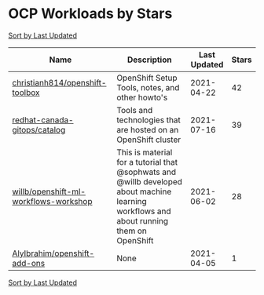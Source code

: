# OCP Workloads by Stars

[Sort by Last Updated](OCP%20Workloads.Last%20Updated.md)

Name | Description | Last Updated | Stars 
--- | --- | --- | --- 
[christianh814/openshift-toolbox](https://github.com/christianh814/openshift-toolbox) | OpenShift Setup Tools, notes, and other howto's | 2021-04-22 | 42 
[redhat-canada-gitops/catalog](https://github.com/redhat-canada-gitops/catalog) | Tools and technologies that are hosted on an OpenShift cluster | 2021-07-16 | 39 
[willb/openshift-ml-workflows-workshop](https://github.com/willb/openshift-ml-workflows-workshop) | This is material for a tutorial that @sophwats and @willb developed about machine learning workflows and about running them on OpenShift | 2021-06-02 | 28 
[AlyIbrahim/openshift-add-ons](https://github.com/AlyIbrahim/openshift-add-ons) | None | 2021-04-05 | 1 

[Sort by Last Updated](OCP%20Workloads.Last%20Updated.md)
